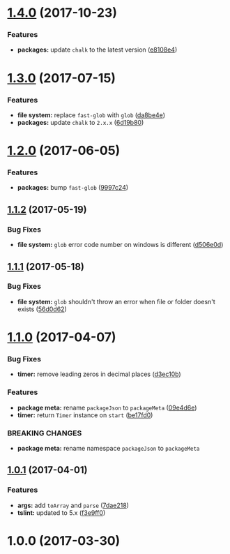<a name="1.4.0"></a>
# [1.4.0](https://github.com/alan-agius4/speedy-node-core/compare/v1.3.0...v1.4.0) (2017-10-23)


### Features

* **packages:** update `chalk` to the latest version ([e8108e4](https://github.com/alan-agius4/speedy-node-core/commit/e8108e4))



<a name="1.3.0"></a>
# [1.3.0](https://github.com/alan-agius4/speedy-node-core/compare/v1.2.0...v1.3.0) (2017-07-15)


### Features

* **file system:** replace `fast-glob` with `glob` ([da8be4e](https://github.com/alan-agius4/speedy-node-core/commit/da8be4e))
* **packages:** update `chalk` to `2.x.x` ([6d19b80](https://github.com/alan-agius4/speedy-node-core/commit/6d19b80))



<a name="1.2.0"></a>
# [1.2.0](https://github.com/alan-agius4/speedy-node-core/compare/v1.1.2...v1.2.0) (2017-06-05)


### Features

* **packages:** bump `fast-glob` ([9997c24](https://github.com/alan-agius4/speedy-node-core/commit/9997c24))



<a name="1.1.2"></a>
## [1.1.2](https://github.com/alan-agius4/speedy-node-core/compare/v1.1.1...v1.1.2) (2017-05-19)


### Bug Fixes

* **file system:** `glob` error code number on windows is different ([d506e0d](https://github.com/alan-agius4/speedy-node-core/commit/d506e0d))



<a name="1.1.1"></a>
## [1.1.1](https://github.com/alan-agius4/speedy-node-core/compare/v1.1.0...v1.1.1) (2017-05-18)


### Bug Fixes

* **file system:** `glob` shouldn't throw an error when file or folder doesn't exists ([56d0d62](https://github.com/alan-agius4/speedy-node-core/commit/56d0d62))



<a name="1.1.0"></a>
# [1.1.0](https://github.com/alan-agius4/speedy-node-core/compare/v1.0.1...v1.1.0) (2017-04-07)


### Bug Fixes

* **timer:** remove leading zeros in decimal places ([d3ec10b](https://github.com/alan-agius4/speedy-node-core/commit/d3ec10b))


### Features

* **package meta:** rename `packageJson` to `packageMeta` ([09e4d6e](https://github.com/alan-agius4/speedy-node-core/commit/09e4d6e))
* **timer:** return `Timer` instance on `start` ([be17fd0](https://github.com/alan-agius4/speedy-node-core/commit/be17fd0))


### BREAKING CHANGES

* **package meta:** rename namespace `packageJson` to `packageMeta`



<a name="1.0.1"></a>
## [1.0.1](https://github.com/alan-agius4/speedy-node-core/compare/v1.0.0...v1.0.1) (2017-04-01)


### Features

* **args:** add `toArray` and `parse` ([7dae218](https://github.com/alan-agius4/speedy-node-core/commit/7dae218))
* **tslint:** updated to 5.x ([f3e9ff0](https://github.com/alan-agius4/speedy-node-core/commit/f3e9ff0))



<a name="1.0.0"></a>
# 1.0.0 (2017-03-30)



